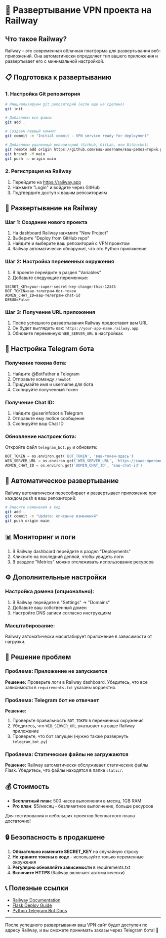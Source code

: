 # 🚀 Развертывание VPN проекта на Railway

## Что такое Railway?
Railway - это современная облачная платформа для развертывания веб-приложений. Она автоматически определяет тип вашего приложения и развертывает его с минимальной настройкой.

## 📋 Подготовка к развертыванию

### 1. Настройка Git репозитория

```bash
# Инициализируем git репозиторий (если еще не сделано)
git init

# Добавляем все файлы
git add .

# Создаем первый коммит
git commit -m "Initial commit - VPN service ready for deployment"

# Добавляем удаленный репозиторий (GitHub, GitLab, или Bitbucket)
git remote add origin https://github.com/ваш-username/ваш-репозиторий.git
git branch -M main
git push -u origin main
```

### 2. Регистрация на Railway

1. Перейдите на https://railway.app
2. Нажмите "Login" и войдите через GitHub
3. Подтвердите доступ к вашим репозиториям

## 🔧 Развертывание на Railway

### Шаг 1: Создание нового проекта

1. На dashboard Railway нажмите "New Project"
2. Выберите "Deploy from GitHub repo"
3. Найдите и выберите ваш репозиторий с VPN проектом
4. Railway автоматически обнаружит, что это Python приложение

### Шаг 2: Настройка переменных окружения

1. В проекте перейдите в раздел "Variables"
2. Добавьте следующие переменные:

```
SECRET_KEY=your-super-secret-key-change-this-12345
BOT_TOKEN=ваш-телеграм-бот-токен
ADMIN_CHAT_ID=ваш-телеграм-chat-id
DEBUG=False
```

### Шаг 3: Получение URL приложения

1. После успешного развертывания Railway предоставит вам URL
2. Он будет выглядеть как: `https://your-app-name.railway.app`
3. Обновите переменную `WEB_SERVER_URL` в настройках

## 🤖 Настройка Telegram бота

### Получение токена бота:
1. Найдите @BotFather в Telegram
2. Отправьте команду `/newbot`
3. Придумайте имя и username для бота
4. Скопируйте полученный токен

### Получение Chat ID:
1. Найдите @userinfobot в Telegram
2. Отправьте ему любое сообщение
3. Скопируйте ваш Chat ID

### Обновление настроек бота:
Откройте файл `telegram_bot.py` и обновите:
```python
BOT_TOKEN = os.environ.get('BOT_TOKEN', 'ваш-токен-здесь')
WEB_SERVER_URL = os.environ.get('WEB_SERVER_URL', 'https://ваше-приложение.railway.app')
ADMIN_CHAT_ID = os.environ.get('ADMIN_CHAT_ID', 'ваш-chat-id')
```

## 🔄 Автоматическое развертывание

Railway автоматически пересобирает и развертывает приложение при каждом push в ваш репозиторий:

```bash
# Внесите изменения в код
git add .
git commit -m "Update: описание изменений"
git push origin main
```

## 📊 Мониторинг и логи

1. В Railway dashboard перейдите в раздел "Deployments"
2. Кликните на последний деплой, чтобы увидеть логи
3. В разделе "Metrics" можно отслеживать использование ресурсов

## ⚙️ Дополнительные настройки

### Настройка домена (опционально):
1. В Railway перейдите в "Settings" -> "Domains"
2. Добавьте ваш собственный домен
3. Настройте DNS записи согласно инструкциям

### Масштабирование:
Railway автоматически масштабирует приложение в зависимости от нагрузки.

## 🐛 Решение проблем

### Проблема: Приложение не запускается
**Решение:** Проверьте логи в Railway dashboard. Убедитесь, что все зависимости в `requirements.txt` указаны корректно.

### Проблема: Telegram бот не отвечает
**Решение:** 
1. Проверьте правильность `BOT_TOKEN` в переменных окружения
2. Убедитесь, что `WEB_SERVER_URL` указывает на ваше Railway приложение
3. Проверьте, что бот запущен (нужно также развернуть `telegram_bot.py`)

### Проблема: Статические файлы не загружаются
**Решение:** Railway автоматически обслуживает статические файлы Flask. Убедитесь, что файлы находятся в папке `static/`.

## 💰 Стоимость

- **Бесплатный план**: 500 часов выполнения в месяц, 1GB RAM
- **Pro план**: $5/месяц - безлимитное выполнение, больше ресурсов

Для тестирования и небольших проектов бесплатного плана достаточно!

## 🔒 Безопасность в продакшене

1. **Обязательно измените SECRET_KEY** на случайную строку
2. **Не храните токены в коде** - используйте только переменные окружения
3. **Регулярно обновляйте зависимости** в requirements.txt
4. **Включите HTTPS** (Railway включает автоматически)

## 📞 Полезные ссылки

- [Railway Documentation](https://docs.railway.app/)
- [Flask Deploy Guide](https://flask.palletsprojects.com/en/2.3.x/deploying/)
- [Python Telegram Bot Docs](https://python-telegram-bot.readthedocs.io/)

---

После успешного развертывания ваш VPN сайт будет доступен по адресу Railway, и вы сможете принимать заказы через Telegram бота! 🎉